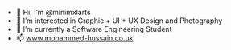 - 👋 Hi, I’m @minimxlarts
- 👀 I’m interested in Graphic + UI + UX Design and Photography
- 🌱 I’m currently a Software Engineering Student
- 📫 www.mohammed-hussain.co.uk

<!---
minimxlarts/minimxlarts is a ✨ special ✨ repository because its `README.md` (this file) appears on your GitHub profile.
You can click the Preview link to take a look at your changes.
--->
